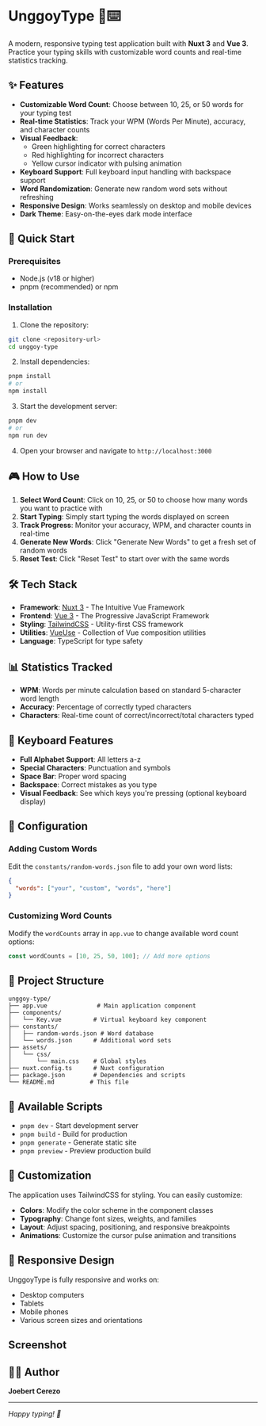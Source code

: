 # UnggoyType 🐒⌨️

A modern, responsive typing test application built with **Nuxt 3** and **Vue 3**. Practice your typing skills with customizable word counts and real-time statistics tracking.

## ✨ Features

- **Customizable Word Count**: Choose between 10, 25, or 50 words for your typing test
- **Real-time Statistics**: Track your WPM (Words Per Minute), accuracy, and character counts
- **Visual Feedback**:
  - Green highlighting for correct characters
  - Red highlighting for incorrect characters
  - Yellow cursor indicator with pulsing animation
- **Keyboard Support**: Full keyboard input handling with backspace support
- **Word Randomization**: Generate new random word sets without refreshing
- **Responsive Design**: Works seamlessly on desktop and mobile devices
- **Dark Theme**: Easy-on-the-eyes dark mode interface

## 🚀 Quick Start

### Prerequisites

- Node.js (v18 or higher)
- pnpm (recommended) or npm

### Installation

1. Clone the repository:

```bash
git clone <repository-url>
cd unggoy-type
```

2. Install dependencies:

```bash
pnpm install
# or
npm install
```

3. Start the development server:

```bash
pnpm dev
# or
npm run dev
```

4. Open your browser and navigate to `http://localhost:3000`

## 🎮 How to Use

1. **Select Word Count**: Click on 10, 25, or 50 to choose how many words you want to practice with
2. **Start Typing**: Simply start typing the words displayed on screen
3. **Track Progress**: Monitor your accuracy, WPM, and character counts in real-time
4. **Generate New Words**: Click "Generate New Words" to get a fresh set of random words
5. **Reset Test**: Click "Reset Test" to start over with the same words

## 🛠️ Tech Stack

- **Framework**: [Nuxt 3](https://nuxt.com/) - The Intuitive Vue Framework
- **Frontend**: [Vue 3](https://vuejs.org/) - The Progressive JavaScript Framework
- **Styling**: [TailwindCSS](https://tailwindcss.com/) - Utility-first CSS framework
- **Utilities**: [VueUse](https://vueuse.org/) - Collection of Vue composition utilities
- **Language**: TypeScript for type safety

## 📊 Statistics Tracked

- **WPM**: Words per minute calculation based on standard 5-character word length
- **Accuracy**: Percentage of correctly typed characters
- **Characters**: Real-time count of correct/incorrect/total characters typed

## 🎯 Keyboard Features

- **Full Alphabet Support**: All letters a-z
- **Special Characters**: Punctuation and symbols
- **Space Bar**: Proper word spacing
- **Backspace**: Correct mistakes as you type
- **Visual Feedback**: See which keys you're pressing (optional keyboard display)

## 🔧 Configuration

### Adding Custom Words

Edit the `constants/random-words.json` file to add your own word lists:

```json
{
  "words": ["your", "custom", "words", "here"]
}
```

### Customizing Word Counts

Modify the `wordCounts` array in `app.vue` to change available word count options:

```typescript
const wordCounts = [10, 25, 50, 100]; // Add more options
```

## 📁 Project Structure

```
unggoy-type/
├── app.vue              # Main application component
├── components/
│   └── Key.vue         # Virtual keyboard key component
├── constants/
│   ├── random-words.json # Word database
│   └── words.json      # Additional word sets
├── assets/
│   └── css/
│       └── main.css    # Global styles
├── nuxt.config.ts      # Nuxt configuration
├── package.json        # Dependencies and scripts
└── README.md          # This file
```

## 🚀 Available Scripts

- `pnpm dev` - Start development server
- `pnpm build` - Build for production
- `pnpm generate` - Generate static site
- `pnpm preview` - Preview production build

## 🎨 Customization

The application uses TailwindCSS for styling. You can easily customize:

- **Colors**: Modify the color scheme in the component classes
- **Typography**: Change font sizes, weights, and families
- **Layout**: Adjust spacing, positioning, and responsive breakpoints
- **Animations**: Customize the cursor pulse animation and transitions

## 📱 Responsive Design

UnggoyType is fully responsive and works on:

- Desktop computers
- Tablets
- Mobile phones
- Various screen sizes and orientations

## Screenshot


## 👨‍💻 Author

**Joebert Cerezo**

---

_Happy typing! 🎯_
